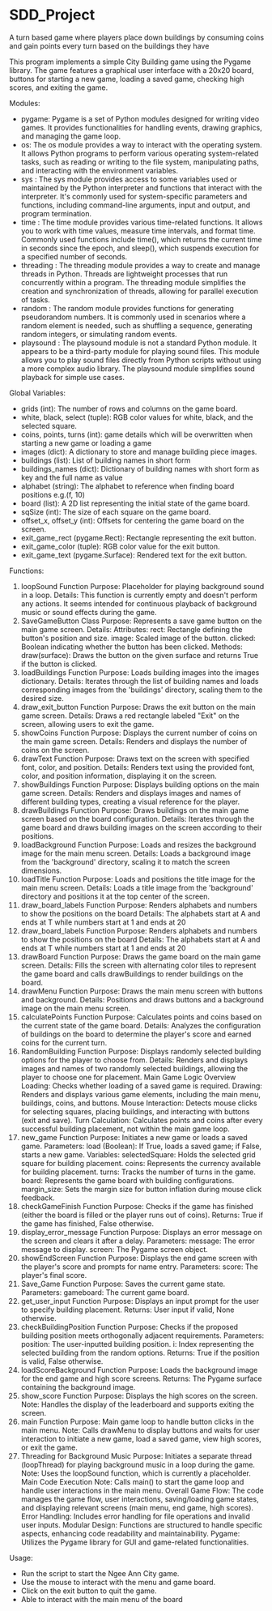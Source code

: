 # SDD_Project

A turn based game where players place down buildings by consuming coins and gain points every turn based on the buildings they have

This program implements a simple City Building game using the Pygame library. The game features a graphical user interface with a 20x20 board, buttons for starting a new game, loading a saved game, checking high scores, and exiting the game.

Modules:

- pygame: Pygame is a set of Python modules designed for writing video games. It provides functionalities for handling events, drawing graphics, and managing the game loop.
- os: The os module provides a way to interact with the operating system. It allows Python programs to perform various operating system-related tasks, such as reading or writing to the file system, manipulating paths, and interacting with the environment variables.
- sys : The sys module provides access to some variables used or maintained by the Python interpreter and functions that interact with the interpreter. It's commonly used for system-specific parameters and functions, including command-line arguments, input and output, and program termination.
- time : The time module provides various time-related functions. It allows you to work with time values, measure time intervals, and format time. Commonly used functions include time(), which returns the current time in seconds since the epoch, and sleep(), which suspends execution for a specified number of seconds.
- threading : The threading module provides a way to create and manage threads in Python. Threads are lightweight processes that run concurrently within a program. The threading module simplifies the creation and synchronization of threads, allowing for parallel execution of tasks.
- random : The random module provides functions for generating pseudorandom numbers. It is commonly used in scenarios where a random element is needed, such as shuffling a sequence, generating random integers, or simulating random events.
- playsound : The playsound module is not a standard Python module. It appears to be a third-party module for playing sound files. This module allows you to play sound files directly from Python scripts without using a more complex audio library. The playsound module simplifies sound playback for simple use cases.

Global Variables:

- grids (int): The number of rows and columns on the game board.
- white, black, select (tuple): RGB color values for white, black, and the selected square.
- coins, points, turns (int): game details which will be overwritten when starting a new game or loading a game
- images (dict): A dictionary to store and manage building piece images.
- buildings (list): List of building names in short form
- buildings_names (dict): Dictionary of building names with short form as key and the full name as value
- alphabet (string): The alphabet to reference when finding board positions e.g.(f, 10)
- board (list): A 2D list representing the initial state of the game board.
- sqSize (int): The size of each square on the game board.
- offset_x, offset_y (int): Offsets for centering the game board on the screen.
- exit_game_rect (pygame.Rect): Rectangle representing the exit button.
- exit_game_color (tuple): RGB color value for the exit button.
- exit_game_text (pygame.Surface): Rendered text for the exit button.

Functions:

1. loopSound Function
   Purpose: Placeholder for playing background sound in a loop.
   Details: This function is currently empty and doesn't perform any actions. It seems intended for continuous playback of background music or sound effects during the game.
2. SaveGameButton Class
   Purpose: Represents a save game button on the main game screen.
   Details:
   Attributes:
   rect: Rectangle defining the button's position and size.
   image: Scaled image of the button.
   clicked: Boolean indicating whether the button has been clicked.
   Methods:
   draw(surface): Draws the button on the given surface and returns True if the button is clicked.
3. loadBuildings Function
   Purpose: Loads building images into the images dictionary.
   Details: Iterates through the list of building names and loads corresponding images from the 'buildings' directory, scaling them to the desired size.
4. draw_exit_button Function
   Purpose: Draws the exit button on the main game screen.
   Details: Draws a red rectangle labeled "Exit" on the screen, allowing users to exit the game.
5. showCoins Function
   Purpose: Displays the current number of coins on the main game screen.
   Details: Renders and displays the number of coins on the screen.
6. drawText Function
   Purpose: Draws text on the screen with specified font, color, and position.
   Details: Renders text using the provided font, color, and position information, displaying it on the screen.
7. showBuildings Function
   Purpose: Displays building options on the main game screen.
   Details: Renders and displays images and names of different building types, creating a visual reference for the player.
8. drawBuildings Function
   Purpose: Draws buildings on the main game screen based on the board configuration.
   Details: Iterates through the game board and draws building images on the screen according to their positions.
9. loadBackground Function
   Purpose: Loads and resizes the background image for the main menu screen.
   Details: Loads a background image from the 'background' directory, scaling it to match the screen dimensions.
10. loadTitle Function
    Purpose: Loads and positions the title image for the main menu screen.
    Details: Loads a title image from the 'background' directory and positions it at the top center of the screen.
11. draw_board_labels Function
    Purpose: Renders alphabets and numbers to show the positions on the board
    Details: The alphabets start at A and ends at T while numbers start at 1 and ends at 20
12. draw_board_labels Function
    Purpose: Renders alphabets and numbers to show the positions on the board
    Details: The alphabets start at A and ends at T while numbers start at 1 and ends at 20
13. drawBoard Function
    Purpose: Draws the game board on the main game screen.
    Details: Fills the screen with alternating color tiles to represent the game board and calls drawBuildings to render buildings on the board.
14. drawMenu Function
    Purpose: Draws the main menu screen with buttons and background.
    Details: Positions and draws buttons and a background image on the main menu screen.
15. calculatePoints Function
    Purpose: Calculates points and coins based on the current state of the game board.
    Details: Analyzes the configuration of buildings on the board to determine the player's score and earned coins for the current turn.
16. RandomBuilding Function
    Purpose: Displays randomly selected building options for the player to choose from.
    Details: Renders and displays images and names of two randomly selected buildings, allowing the player to choose one for placement.
    Main Game Logic Overview
    Loading: Checks whether loading of a saved game is required.
    Drawing: Renders and displays various game elements, including the main menu, buildings, coins, and buttons.
    Mouse Interaction: Detects mouse clicks for selecting squares, placing buildings, and interacting with buttons (exit and save).
    Turn Calculation: Calculates points and coins after every successful building placement, not within the main game loop.
17. new_game Function
    Purpose: Initiates a new game or loads a saved game.
    Parameters:
    load (Boolean): If True, loads a saved game; if False, starts a new game.
    Variables:
    selectedSquare: Holds the selected grid square for building placement.
    coins: Represents the currency available for building placement.
    turns: Tracks the number of turns in the game.
    board: Represents the game board with building configurations.
    margin_size: Sets the margin size for button inflation during mouse click feedback.
18. checkGameFinish Function
    Purpose: Checks if the game has finished (either the board is filled or the player runs out of coins).
    Returns: True if the game has finished, False otherwise.
19. display_error_message Function
    Purpose: Displays an error message on the screen and clears it after a delay.
    Parameters:
    message: The error message to display.
    screen: The Pygame screen object.
19. showEndScreen Function
    Purpose: Displays the end game screen with the player's score and prompts for name entry.
    Parameters:
    score: The player's final score.
20. Save_Game Function
    Purpose: Saves the current game state.
    Parameters:
    gameboard: The current game board.
21. get_user_input Function
    Purpose: Displays an input prompt for the user to specify building placement.
    Returns: User input if valid, None otherwise.
22. checkBuildingPosition Function
    Purpose: Checks if the proposed building position meets orthogonally adjacent requirements.
    Parameters:
    position: The user-inputted building position.
    i: Index representing the selected building from the random options.
    Returns: True if the position is valid, False otherwise.
23. loadScoreBackground Function
    Purpose: Loads the background image for the end game and high score screens.
    Returns: The Pygame surface containing the background image.
24. show_score Function
    Purpose: Displays the high scores on the screen.
    Note: Handles the display of the leaderboard and supports exiting the screen.
25. main Function
    Purpose: Main game loop to handle button clicks in the main menu.
    Note: Calls drawMenu to display buttons and waits for user interaction to initiate a new game, load a saved game, view high scores, or exit the game.
26. Threading for Background Music
    Purpose: Initiates a separate thread (loopThread) for playing background music in a loop during the game.
    Note: Uses the loopSound function, which is currently a placeholder.
    Main Code Execution
    Note: Calls main() to start the game loop and handle user interactions in the main menu.
    Overall
    Game Flow: The code manages the game flow, user interactions, saving/loading game states, and displaying relevant screens (main menu, end game, high scores).
    Error Handling: Includes error handling for file operations and invalid user inputs.
    Modular Design: Functions are structured to handle specific aspects, enhancing code readability and maintainability.
    Pygame: Utilizes the Pygame library for GUI and game-related functionalities.

Usage:

- Run the script to start the Ngee Ann City game.
- Use the mouse to interact with the menu and game board.
- Click on the exit button to quit the game.
- Able to interact with the main menu of the board


